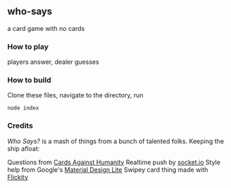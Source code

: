 ## who-says
a card game with no cards

### How to play
players answer, dealer guesses

### How to build
Clone these files, navigate to the directory, run

`node index`

### Credits
*Who Says?* is a mash of things from a bunch of talented folks. Keeping the ship afloat:

Questions from [Cards Against Humanity](http://cardsagainsthumanity.com)
Realtime push by [socket.io](http://socket.io)
Style help from Google's [Material Design Lite](http://getmdl.io)
Swipey card thing made with [Flickity](http://flickity.metafizzy.co/)